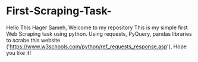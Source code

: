 # First-Scraping-Task- 

Hello This Hager Sameh, Welcome to my repository 
This is my simple first Web Scraping task using python. Using requests, PyQuery, pandas libraries to scrabe this website ('https://www.w3schools.com/python/ref_requests_response.asp'), 
Hope you like it!
